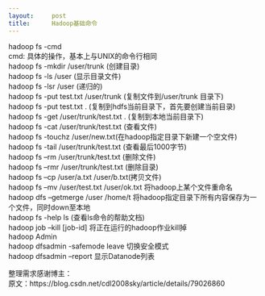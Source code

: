 ```yaml
---
layout:     post
title:      Hadoop基础命令
---
```

<div id="article_content" class="article_content clearfix csdn-tracking-statistics" data-pid="blog" data-mod="popu_307" data-dsm="post">
								            <link rel="stylesheet" href="https://csdnimg.cn/release/phoenix/template/css/ck_htmledit_views-f76675cdea.css">
						<div class="htmledit_views" id="content_views">
                <p style="margin-left:0cm;">hadoop fs -cmd <br>
cmd: 具体的操作，基本上与UNIX的命令行相同 <br>
hadoop fs -mkdir /user/trunk (创建目录) <br>
hadoop fs -ls /user (显示目录文件) <br>
hadoop fs -lsr /user (递归的) <br>
hadoop fs -put test.txt /user/trunk (复制文件到/user/trunk 目录下) <br>
hadoop fs -put test.txt . (复制到hdfs当前目录下，首先要创建当前目录) <br>
hadoop fs -get /user/trunk/test.txt . (复制到本地当前目录下) <br>
hadoop fs -cat /user/trunk/test.txt (查看文件) <br>
hadoop fs -touchz /user/new.txt(在hadoop指定目录下新建一个空文件) <br>
hadoop fs -tail /user/trunk/test.txt (查看最后1000字节) <br>
hadoop fs –rm /user/trunk/test.txt (删除文件) <br>
hadoop fs –rmr /user/trunk/test.txt (删除目录) <br>
hadoop fs –cp /user/a.txt /user/b.txt(拷贝文件) <br>
hadoop fs –mv /user/test.txt /user/ok.txt 将hadoop上某个文件重命名 <br>
hadoop dfs –getmerge /user /home/t 将hadoop指定目录下所有内容保存为一个文件，同时down至本地 <br>
hadoop fs -help ls (查看ls命令的帮助文档) <br>
hadoop job –kill [job-id] 将正在运行的hadoop作业kill掉 <br>
hadoop Admin <br>
hadoop dfsadmin -safemode leave 切换安全模式 <br>
hadoop dfsadmin –report 显示Datanode列表</p>

<p style="margin-left:0cm;">整理需求感谢博主：<br>
原文：https://blog.csdn.net/cdl2008sky/article/details/79026860 </p>            </div>
                </div>